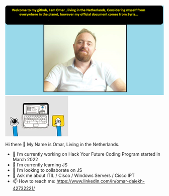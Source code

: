 [![Header](https://github.com/Omarsd007/omarsd007/blob/master/github%20readme.png "Header")](https://some-url.dev/)
[![Header](https://github.com/Omarsd007/omarsd007/blob/master/200w.webp "Header")](https://some-url.dev/)


Hi there 👋
My Name is Omar, Living in the Netherlands.


- 🔭 I’m currently working on Hack Your Future Coding Program started in March 2022
- 🌱 I’m currently learning JS 
- 👯 I’m looking to collaborate on JS
- 💬 Ask me about ITIL / Cisco / Windows Servers / Cisco IPT 
- 📫 How to reach me: https://www.linkedin.com/in/omar-daiekh-42732221/

